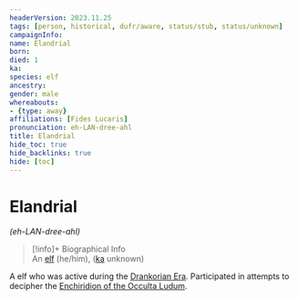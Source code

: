 ```yaml
---
headerVersion: 2023.11.25
tags: [person, historical, dufr/aware, status/stub, status/unknown]
campaignInfo:
name: Elandrial
born:
died: 1
ka:
species: elf
ancestry:
gender: male
whereabouts:
- {type: away}
affiliations: [Fides Lucaris]
pronunciation: eh-LAN-dree-ahl
title: Elandrial
hide_toc: true
hide_backlinks: true
hide: [toc]
---
```

# Elandrial
*(eh-LAN-dree-ahl)*
>[!info]+ Biographical Info  
> An [elf](<../../species/children-of-the-embodied-gods/elves/elves.md>) (he/him), ([ka](<../../species/children-of-the-embodied-gods/elves/the-cycle-of-generations.md>) unknown)  
>   
>   
>> 

A elf who was active during the [Drankorian Era](<../../history/drankorian-era/drankorian-era.md>). Participated in attempts to decipher the [Enchiridion of the Occulta Ludum](<../../things/books/enchiridion-of-the-occulta-ludum.md>).